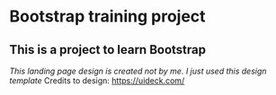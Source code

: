 # Bootstrap training project

## This is a project to learn Bootstrap

_This landing page design is created not by me. I just used this design template_
Credits to design: https://uideck.com/

